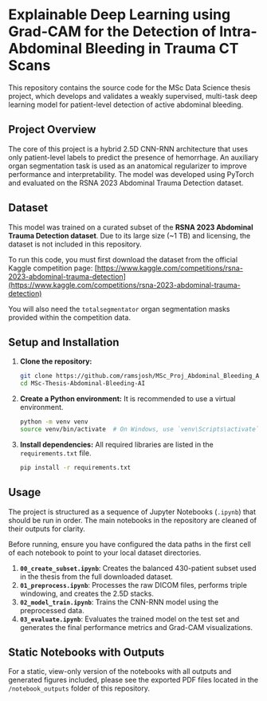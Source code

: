 # Explainable Deep Learning using Grad-CAM for the Detection of Intra-Abdominal Bleeding in Trauma CT Scans

This repository contains the source code for the MSc Data Science thesis project, which develops and validates a weakly supervised, multi-task deep learning model for patient-level detection of active abdominal bleeding.

## Project Overview

The core of this project is a hybrid 2.5D CNN-RNN architecture that uses only patient-level labels to predict the presence of hemorrhage. An auxiliary organ segmentation task is used as an anatomical regularizer to improve performance and interpretability. The model was developed using PyTorch and evaluated on the RSNA 2023 Abdominal Trauma Detection dataset.

## Dataset

This model was trained on a curated subset of the **RSNA 2023 Abdominal Trauma Detection dataset**. Due to its large size (~1 TB) and licensing, the dataset is not included in this repository.

To run this code, you must first download the dataset from the official Kaggle competition page:
[https://www.kaggle.com/competitions/rsna-2023-abdominal-trauma-detection](https://www.kaggle.com/competitions/rsna-2023-abdominal-trauma-detection)

You will also need the `totalsegmentator` organ segmentation masks provided within the competition data.

## Setup and Installation

1.  **Clone the repository:**
    ```bash
    git clone https://github.com/ramsjosh/MSc_Proj_Abdominal_Bleeding_AI.git MSc-Thesis-Abdominal-Bleeding-AI
    cd MSc-Thesis-Abdominal-Bleeding-AI
    ```

2.  **Create a Python environment:** It is recommended to use a virtual environment.
    ```bash
    python -m venv venv
    source venv/bin/activate  # On Windows, use `venv\Scripts\activate`
    ```

3.  **Install dependencies:** All required libraries are listed in the `requirements.txt` file.
    ```bash
    pip install -r requirements.txt
    ```

## Usage

The project is structured as a sequence of Jupyter Notebooks (`.ipynb`) that should be run in order. The main notebooks in the repository are cleaned of their outputs for clarity.

Before running, ensure you have configured the data paths in the first cell of each notebook to point to your local dataset directories.

1.  **`00_create_subset.ipynb`**: Creates the balanced 430-patient subset used in the thesis from the full downloaded dataset.
2.  **`01_preprocess.ipynb`**: Processes the raw DICOM files, performs triple windowing, and creates the 2.5D stacks.
3.  **`02_model_train.ipynb`**: Trains the CNN-RNN model using the preprocessed data.
4.  **`03_evaluate.ipynb`**: Evaluates the trained model on the test set and generates the final performance metrics and Grad-CAM visualizations.

## Static Notebooks with Outputs

For a static, view-only version of the notebooks with all outputs and generated figures included, please see the exported PDF files located in the `/notebook_outputs` folder of this repository.
